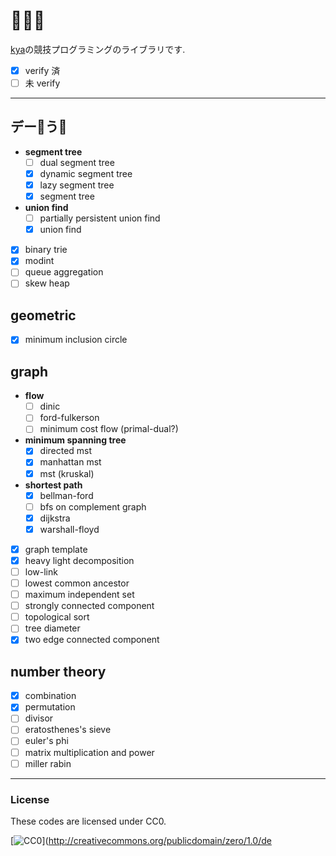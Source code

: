 # 🐙🐘🦍
[kya](https://twitter.com/kya_ski)の競技プログラミングのライブラリです.  
- [x] verify 済
- [ ] 未 verify

***

## デー🐙う🐘
- **segment tree**
  - [ ] dual segment tree
  - [x] dynamic segment tree
  - [x] lazy segment tree
  - [x] segment tree
- **union find**
  - [ ] partially persistent union find
  - [x] union find
- [x] binary trie
- [x] modint
- [ ] queue aggregation
- [ ] skew heap

## geometric
- [x] minimum inclusion circle

## graph
- **flow**
  - [ ] dinic
  - [ ] ford-fulkerson
  - [ ] minimum cost flow (primal-dual?)
- **minimum spanning tree**
  - [x] directed mst
  - [x] manhattan mst
  - [x] mst (kruskal)
- **shortest path**
  - [x] bellman-ford
  - [ ] bfs on complement graph
  - [x] dijkstra
  - [x] warshall-floyd
- [x] graph template
- [x] heavy light decomposition
- [ ] low-link
- [ ] lowest common ancestor
- [ ] maximum independent set
- [ ] strongly connected component
- [ ] topological sort
- [ ] tree diameter
- [x] two edge connected component

## number theory
- [x] combination
- [x] permutation
- [ ] divisor
- [ ] eratosthenes's sieve
- [ ] euler's phi
- [ ] matrix multiplication and power
- [ ] miller rabin

***

### License

These codes are licensed under CC0.

[![CC0](http://i.creativecommons.org/p/zero/1.0/88x31.png "CC0")](http://creativecommons.org/publicdomain/zero/1.0/de
